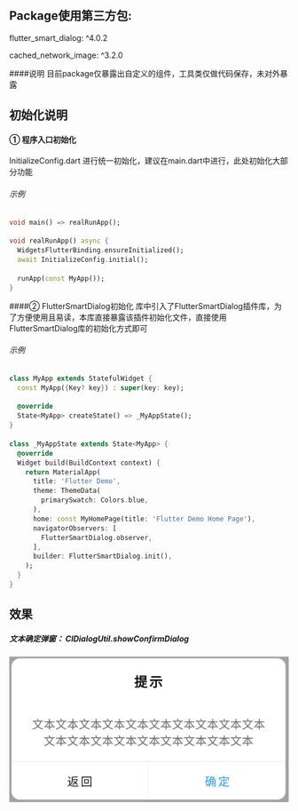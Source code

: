 ## Package使用第三方包:
 
flutter_smart_dialog: ^4.0.2

cached_network_image: ^3.2.0

####说明
目前package仅暴露出自定义的组件，工具类仅做代码保存，未对外暴露

## 初始化说明
#### ① 程序入口初始化
InitializeConfig.dart 进行统一初始化，建议在main.dart中进行，此处初始化大部分功能
###### 示例
```dart
void main() => realRunApp();

void realRunApp() async {
  WidgetsFlutterBinding.ensureInitialized();
  await InitializeConfig.initial();

  runApp(const MyApp());
}
```
####② FlutterSmartDialog初始化
库中引入了FlutterSmartDialog插件库，为了方便使用且易读，本库直接暴露该插件初始化文件，直接使用FlutterSmartDialog库的初始化方式即可
###### 示例
```dart
class MyApp extends StatefulWidget {
  const MyApp({Key? key}) : super(key: key);

  @override
  State<MyApp> createState() => _MyAppState();
}

class _MyAppState extends State<MyApp> {
  @override
  Widget build(BuildContext context) {
    return MaterialApp(
      title: 'Flutter Demo',
      theme: ThemeData(
        primarySwatch: Colors.blue,
      ),
      home: const MyHomePage(title: 'Flutter Demo Home Page'),
      navigatorObservers: [
        FlutterSmartDialog.observer,
      ],
      builder: FlutterSmartDialog.init(),
    );
  }
}
```

## 效果
##### 文本确定弹窗： ClDialogUtil.showConfirmDialog
![img.png](img.png)
